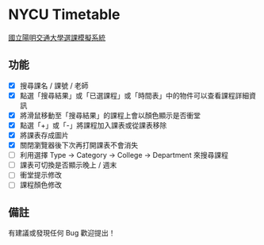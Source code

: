 # NYCU Timetable

[國立陽明交通大學選課模擬系統](https://huskyee.github.io/NYCU_Timetable/)

## 功能

- [x] 搜尋課名 / 課號 / 老師
- [x] 點選「搜尋結果」或「已選課程」或「時間表」中的物件可以查看課程詳細資訊
- [x] 將滑鼠移動至「搜尋結果」的課程上會以顏色顯示是否衝堂
- [x] 點選「+」或「-」將課程加入課表或從課表移除
- [x] 將課表存成圖片
- [x] 關閉瀏覽器後下次再打開課表不會消失
- [ ] 利用選擇 Type -> Category -> College -> Department 來搜尋課程
- [ ] 課表可切換是否顯示晚上 / 週末
- [ ] 衝堂提示修改
- [ ] 課程顏色修改

## 備註
有建議或發現任何 Bug 歡迎提出！
